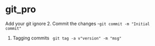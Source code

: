 # git_pro
Add your git ignore
2. Commit the changes
	-``` git commit -m "Initial commit" ```

1. Tagging commits
``` git tag -a v"version" -m "msg"```